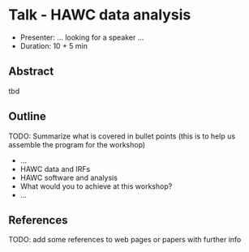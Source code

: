 # Talk - HAWC data analysis

* Presenter: ... looking for a speaker ...
* Duration: 10 + 5 min

## Abstract

tbd


## Outline

TODO: Summarize what is covered in bullet points
(this is to help us assemble the program for the workshop)

* ...
* HAWC data and IRFs
* HAWC software and analysis
* What would you to achieve at this workshop?
* ...

## References

TODO: add some references to web pages or papers with further info
